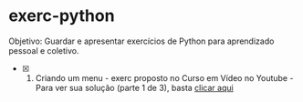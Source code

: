 # exerc-python

Objetivo: Guardar e apresentar exercícios de Python para aprendizado pessoal e coletivo.

- [x] 1) Criando um menu - exerc proposto no Curso em Vídeo no Youtube - Para ver sua solução (parte 1 de 3), basta [clicar aqui](https://www.youtube.com/watch?v=pog8YmHkGMs)
